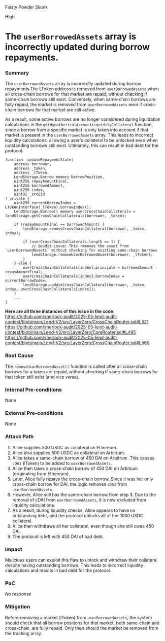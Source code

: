 Feisty Powder Skunk

High

# The `userBorrowedAssets` array is incorrectly updated during borrow repayments.

### Summary

The `userBorrowedAssets` array is incorrectly updated during borrow repayments.The LToken address is removed from `userBorrowedAssets` when all cross-chain borrows for that market are repaid, without checking if same-chain borrows still exist. Conversely, when same-chain borrows are fully repaid, the market is removed from `userBorrowedAssets` even if cross-chain borrows for that market are still active.

As a result, some active borrows are no longer considered during liquidation calculations in the `getHypotheticalAccountLiquidityCollateral` function, since a borrow from a specific market is only taken into account if that market is present in the `userBorrowedAssets` array. This leads to incorrect liquidity calculations, allowing a user's collateral to be unlocked even when outstanding borrows still exist. Ultimately, this can result in bad debt for the protocol.


```solidity
function _updateRepaymentState(
    address borrower,
    address _token,
    address _lToken,
    LendStorage.Borrow memory borrowPosition,
    uint256 repayAmountFinal,
    uint256 borrowedAmount,
    uint256 index,
    uint32 _srcEid
) private {
    uint256 currentBorrowIndex = LTokenInterface(_lToken).borrowIndex();
    LendStorage.Borrow[] memory userCrossChainCollaterals = lendStorage.getCrossChainCollaterals(borrower, _token);

    if (repayAmountFinal == borrowedAmount) {
        lendStorage.removeCrossChainCollateral(borrower, _token, index);

        if (userCrossChainCollaterals.length == 1) {
            // @audit-issue: This removes the asset from `userBorrowedAssets` without checking for existing same-chain borrows
            lendStorage.removeUserBorrowedAsset(borrower, _lToken);
        }
    } else {
        userCrossChainCollaterals[index].principle = borrowedAmount - repayAmountFinal;
        userCrossChainCollaterals[index].borrowIndex = currentBorrowIndex;
        lendStorage.updateCrossChainCollateral(borrower, _token, index, userCrossChainCollaterals[index]);
    }
    ...
}
```


**Here are all three instances of this issue in the code**:
https://github.com/sherlock-audit/2025-05-lend-audit-contest/blob/main/Lend-V2/src/LayerZero/CrossChainRouter.sol#L521
https://github.com/sherlock-audit/2025-05-lend-audit-contest/blob/main/Lend-V2/src/LayerZero/CoreRouter.sol#L495
https://github.com/sherlock-audit/2025-05-lend-audit-contest/blob/main/Lend-V2/src/LayerZero/CrossChainRouter.sol#L560



### Root Cause

The `removeUserBorrowedAsset()` function is called after all cross-chain borrows for a token are repaid, without checking if same-chain borrows for that token still exist (and vice versa). 

### Internal Pre-conditions

None

### External Pre-conditions

None

### Attack Path

1. Alice supplies 500 USDC as collateral on Ethereum.
2. Alice also supplies 500 USDC as collateral on Arbitrum.
3. Alice takes a same-chain borrow of 450 DAI on Arbitrum. This causes `cDAI` (lToken) to be added to `userBorrowedAssets`.
4. Alice then takes a cross-chain borrow of 450 DAI on Arbitrum (originating from Ethereum).
5. Later, Alice fully repays the cross-chain borrow. Since it was her only cross-chain borrow for DAI, the logic removes `cDAI` from `userBorrowedAssets`.
6. However, Alice still has the same-chain borrow from step 3. Due to the removal of cDAI  from `userBorrowedAssets`, it is now excluded from liquidity calculations.
7. As a result, during liquidity checks, Alice appears to have no outstanding debt, and the protocol unlocks all of her 1000 USDC collateral.
8. Alice then withdraws all her collateral, even though she still owes 450 DAI.
9. The protocol is left with 450 DAI of bad debt.

### Impact

Malicious users can exploit this flaw to unlock and withdraw their collateral despite having outstanding borrows. This leads to incorrect liquidity calculations and results in bad debt for the protocol.

### PoC

_No response_

### Mitigation

Before removing a market (lToken) from `userBorrowedAssets`, the system should check that all borrow positions for that market, both same-chain and cross-chain, are fully repaid. Only then should the market be removed from the tracking array.
